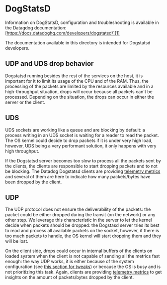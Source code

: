 # DogStatsD

Information on DogStatsD, configuration and troubleshooting is available in the Datagdog documentation:
[https://docs.datadoghq.com/developers/dogstatsd/][1]

The documentation available in this directory is intended for Dogstatsd developers.

[1]: https://docs.datadoghq.com/developers/dogstatsd/

## UDP and UDS drop behavior

Dogstatsd running besides the rest of the services on the host, it is important
for it to limit its usage of the CPU and of the RAM.
Thus, the processing of the packets are limited by the resources available and
in a high-throughput situation, drops will occur because all packets can't be
processed. Depending on the situation, the drops can occur in either the server
or the client.

## UDS

UDS sockets are working like a queue and are blocking by default: a process
writing in an UDS socket is waiting for a reader to read the packet.
The OS kernel could decide to drop packets if it is under very high load, however,
UDS being a very performant solution, it only happens with very high throughput.

If the Dogstatsd server becomes too slow to process all the packets sent by the
clients, the clients are responsible to start dropping packets and to not be blocking.
The Datadog Dogstatsd clients are providing [telemetry metrics](https://docs.datadoghq.com/developers/dogstatsd/high_throughput/#client-side-telemetry)
and several of them are here to indicate how many packets/bytes have been dropped
by the client.

## UDP

The UDP protocol does not ensure the deliverability of the packets: the packet
could be either dropped during the transit (on the network) or any other step.
We leverage this characteristic in the server to let the kernel decide when
packets should be dropped: the Dogstasd server tries its best to read and process
all available packets on the socket, however, if there is too much packets to
handle, the OS kernel will start dropping them and they will be lost.

On the client side, drops could occur in internal buffers of the clients on loaded
system when the client is not capable of sending all the metrics fast enough:
the way UDP works, it is either because of the system configuration (see
[this section for tweaks](https://docs.datadoghq.com/developers/dogstatsd/high_throughput/?tab=go#linux))
or because the OS is busy and is not prioritizing this task. Again, clients are providing [telemetry metrics](https://docs.datadoghq.com/developers/dogstatsd/high_throughput/#client-side-telemetry) to get insights on the amount of packets/bytes dropped by the client.

